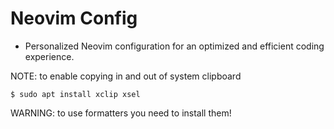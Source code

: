 # Neovim Config

- Personalized Neovim configuration for an optimized and efficient coding experience.

NOTE: to enable copying in and out of system clipboard
```
$ sudo apt install xclip xsel
```

WARNING: to use formatters you need to install them!
